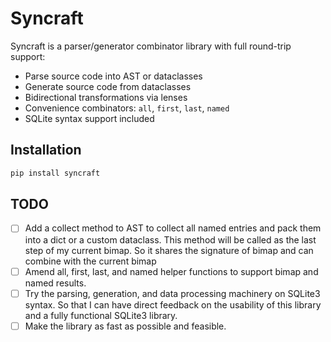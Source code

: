 # Syncraft

Syncraft is a parser/generator combinator library with full round-trip support:

- Parse source code into AST or dataclasses
- Generate source code from dataclasses
- Bidirectional transformations via lenses
- Convenience combinators: `all`, `first`, `last`, `named`
- SQLite syntax support included

## Installation

```bash
pip install syncraft
```


## TODO
- [ ] Add a collect method to AST to collect all named entries and pack them into a dict or a custom dataclass. This method will be called as the last step of my current bimap. So it shares the signature of bimap and can combine with the current bimap
- [ ] Amend all, first, last, and named helper functions to support bimap and named results.
- [ ] Try the parsing, generation, and data processing machinery on SQLite3 syntax. So that I can have direct feedback on the usability of this library and a fully functional SQLite3 library.
- [ ] Make the library as fast as possible and feasible.